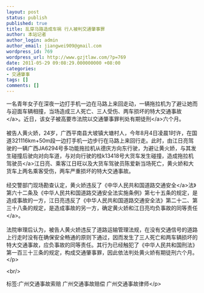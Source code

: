 ```yaml
---
layout: post
status: publish
published: true
title: 乱穿马路造成车祸 行人被判交通肇事罪
author: 本站记者
author_login: admin
author_email: jiangwei909@gmail.com
wordpress_id: 769
wordpress_url: http://www.gzjtlaw.com/?p=769
date: 2011-05-29 09:08:29.000000000 +08:00
categories:
- 交通肇事
tags: []
comments: []
---
```

<p>一名青年女子在深夜一边打手机一边在马路上来回走动，一辆拖拉机为了避让她而与迎面车辆相撞，当场造成三人死亡、三人受伤、两车损坏的特大<a>交通事故<&#47;a>。近日，该女子被高要市法院以交通肇事罪判处<a>有期徒刑<&#47;a>六个月。<br><br> 被告人黄火娇，24岁，广西平南县大坡镇大塘村人，今年8月4日凌晨1时许，在国道321116km+50m段一边打手机一边步行在马路上来回行走。此时，由江日亮驾驶的一辆广西JA6294号多功能拖拉机从德庆方向东行驶，为避让黄火娇，与其发生碰撞后驶向对向车道，与对向行驶的桂k13418号大货车发生碰撞，造成拖拉机<a>驾驶员<&#47;a>江日亮、乘客江日旺以及大货车驾驶员陈爱新当场死亡，黄火娇和大货车上两名乘客受伤，两车严重损坏的特大交通事故。<br><br> 经交警部门现场勘查认定，黄火娇违反了《中华人民共和国<a>道路交通安全<&#47;a>法》第六十二条及《中华人民共和国道路交通安全法实施条例》第七十五条的规定，是造成事故的一方，江日亮违反了《中华人民共和国道路交通安全法》第二十二、第三十八条的规定，是造成事故的另一方，确定黄火娇和江日亮均负事故的<a>同等责任<&#47;a>。<br><br> 法院审理后认为，被告人黄火娇违反了道路运输管理法规，在没有交通信号的道路上行走时没有在确保安全畅通的原则下通过，因而发生了三人死亡和两车辆损坏的特大交通事故，应负事故的同等责任。其行为已经触犯了《中华人民共和国刑法》第一百三十三条的规定，构成交通肇事罪，因此依法判处黄火娇有期徒刑六个月。<&#47;p><br&#47;><p>标签:广州交通事故索赔 广州交通事故赔偿 广州交通事故律师<&#47;p>
